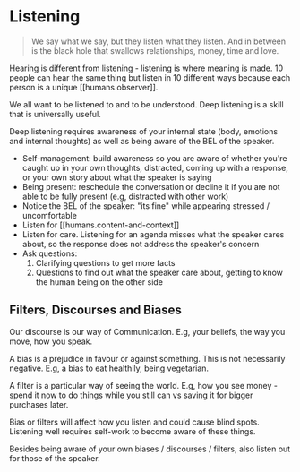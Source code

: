 
# Listening

> We say what we say, but they listen what they listen. And in between is the black hole that swallows relationships, money, time and love.

Hearing is different from listening - listening is where meaning is made. 10 people can hear the same thing but listen in 10 different ways because each person is a unique [[humans.observer]].

We all want to be listened to and to be understood. Deep listening is a skill that is universally useful.

Deep listening requires awareness of your internal state (body, emotions and internal thoughts) as well as being aware of the BEL of the speaker.

* Self-management: build awareness so you are aware of whether you're caught up in your own thoughts, distracted, coming up with a response, or your own story about what the speaker is saying
* Being present: reschedule the conversation or decline it if you are not able to be fully present (e.g, distracted with other work)
* Notice the BEL of the speaker: "its fine" while appearing stressed / uncomfortable
* Listen for [[humans.content-and-context]]
* Listen for care. Listening for an agenda misses what the speaker cares about, so the response does not address the speaker's concern
* Ask questions:
    1. Clarifying questions to get more facts
    2. Questions to find out what the speaker care about, getting to know the human being on the other side

## Filters, Discourses and Biases

Our discourse is our way of Communication. E.g, your beliefs, the way you move, how you speak.

A bias is a prejudice in favour or against something. This is not necessarily negative. E.g, a bias to eat healthily, being vegetarian.

A filter is a particular way of seeing the world. E.g, how you see money - spend it now to do things while you still can vs saving it for bigger purchases later.

Bias or filters will affect how you listen and could cause blind spots. Listening well requires self-work to become aware of these things.

Besides being aware of your own biases / discourses / filters, also listen out for those of the speaker.
